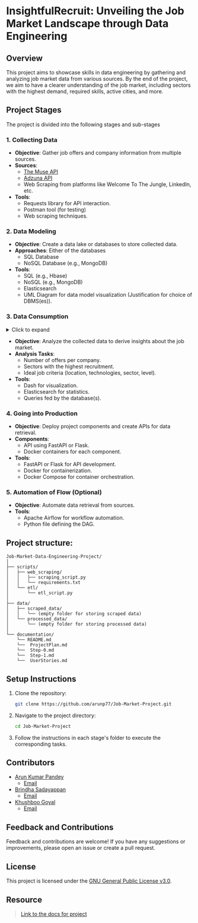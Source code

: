 # InsightfulRecruit: Unveiling the Job Market Landscape through Data Engineering

## Overview

This project aims to showcase skills in data engineering by gathering and analyzing job market data from various sources. By the end of the project, we aim to have a clearer understanding of the job market, including sectors with the highest demand, required skills, active cities, and more.

## Project Stages

The project is divided into the following stages and sub-stages

### 1. Collecting Data

- **Objective**: Gather job offers and company information from multiple sources.
- **Sources**:
  - [The Muse API](https://www.themuse.com/developers/api/v2)
  - [Adzuna API](https://developer.adzuna.com/)
  - Web Scraping from platforms like Welcome To The Jungle, LinkedIn, etc.
- **Tools**:
  - Requests library for API interaction.
  - Postman tool (for testing)
  - Web scraping techniques.

### 2. Data Modeling

- **Objective**: Create a data lake or databases to store collected data.
- **Approaches**: Either of the databases
  - SQL Database
  - NoSQL Database (e.g., MongoDB)
- **Tools**:
  - SQL (e.g., Hbase)
  - NoSQL (e.g., MongoDB)
  - Elasticsearch
  - UML Diagram for data model visualization (Justification for choice of DBMS(es)).

### 3. Data Consumption

<details>
<summary>Click to expand</summary>
  We need to fix the following question: "Find the job of your dreams: location; technologies; sector; level (senior etc...)"
</details>

- **Objective**: Analyze the collected data to derive insights about the job market.
- **Analysis Tasks**:
  - Number of offers per company.
  - Sectors with the highest recruitment.
  - Ideal job criteria (location, technologies, sector, level).
- **Tools**:
  - Dash for visualization.
  - Elasticsearch for statistics.
  - Queries fed by the database(s).

### 4. Going into Production

- **Objective**: Deploy project components and create APIs for data retrieval.
- **Components**:
  - API using FastAPI or Flask.
  - Docker containers for each component.
- **Tools**:
  - FastAPI or Flask for API development.
  - Docker for containerization.
  - Docker Compose for container orchestration.

### 5. Automation of Flow (Optional)

- **Objective**: Automate data retrieval from sources.
- **Tools**:
  - Apache Airflow for workflow automation.
  - Python file defining the DAG.

## Project structure:

```
Job-Market-Data-Engineering-Project/
│
├── scripts/
│   ├── web_scraping/
│   │   ├── scraping_script.py
│   │   └── requirements.txt
│   └── etl/
│       └── etl_script.py
│
├── data/
│   ├── scraped_data/
│   │   └── (empty folder for storing scraped data)
│   └── processed_data/
│       └── (empty folder for storing processed data)
│
└── documentation/
    └── README.md
    └──  ProjectPlan.md
    └──  Step-0.md
    └──  Step-1.md
    └──  UserStories.md
```

## Setup Instructions

1. Clone the repository:
   ```bash
   git clone https://github.com/arunp77/Job-Market-Project.git
   ```
2. Navigate to the project directory:
   ```bash
   cd Job-Market-Project
   ```
3. Follow the instructions in each stage's folder to execute the corresponding tasks.

## Contributors

- [Arun Kumar Pandey](https://github.com/arunp77)
  - [Email](arunp77@gmail.com)
- [Brindha Sadayappan](https://github.com/user_name)
  - [Email](your_email)
- [Khushboo Goyal](https://github.com/user_name)
  - [Email](your_email)
## Feedback and Contributions

Feedback and contributions are welcome! If you have any suggestions or improvements, please open an issue or create a pull request.

## License

This project is licensed under the [GNU General Public License v3.0](LICENSE).

## Resource

> [Link to the docs for project](https://docs.google.com/document/d/1glRF8HtyNqcHnZud8KqeJYLdC07_MqjuFGJVOuw7gBc/edit)
